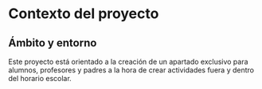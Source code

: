 # Contexto del proyecto
## Ámbito y entorno
Este proyecto está orientado a la creación de un apartado exclusivo para alumnos, profesores y padres a la hora de crear actividades fuera y dentro del horario escolar.
